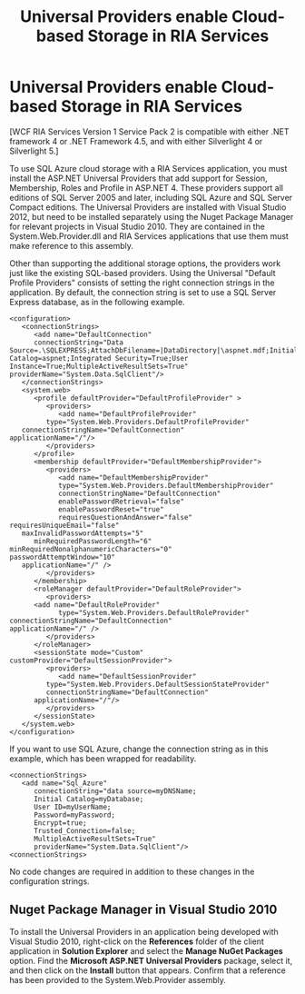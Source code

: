 ﻿---
title: Universal Providers enable Cloud-based Storage in RIA Services
TOCTitle: Universal Providers enable Cloud-based Storage in RIA Services
ms:assetid: 95010981-2ec7-411f-8fca-2290595d5375
ms:mtpsurl: https://msdn.microsoft.com/en-us/library/Dn433232(v=VS.91)
ms:contentKeyID: 56562007
ms.date: 08/19/2013
mtps_version: v=VS.91
---

# Universal Providers enable Cloud-based Storage in RIA Services

\[WCF RIA Services Version 1 Service Pack 2 is compatible with either .NET framework 4 or .NET Framework 4.5, and with either Silverlight 4 or Silverlight 5.\]

To use SQL Azure cloud storage with a RIA Services application, you must install the ASP.NET Universal Providers that add support for Session, Membership, Roles and Profile in ASP.NET 4. These providers support all editions of SQL Server 2005 and later, including SQL Azure and SQL Server Compact editions. The Universal Providers are installed with Visual Studio 2012, but need to be installed separately using the Nuget Package Manager for relevant projects in Visual Studio 2010. They are contained in the System.Web.Provider.dll and RIA Services applications that use them must make reference to this assembly.

Other than supporting the additional storage options, the providers work just like the existing SQL-based providers. Using the Universal "Default Profile Providers" consists of setting the right connection strings in the application. By default, the connection string is set to use a SQL Server Express database, as in the following example.

    <configuration>
       <connectionStrings>
          <add name="DefaultConnection" 
          connectionString="Data Source=.\SQLEXPRESS;AttachDbFilename=|DataDirectory|\aspnet.mdf;Initial Catalog=aspnet;Integrated Security=True;User Instance=True;MultipleActiveResultSets=True" providerName="System.Data.SqlClient"/>
       </connectionStrings>
       <system.web>
          <profile defaultProvider="DefaultProfileProvider" >
             <providers>
                <add name="DefaultProfileProvider" 
             type="System.Web.Providers.DefaultProfileProvider" 
       connectionStringName="DefaultConnection" 
    applicationName="/"/>
             </providers>
          </profile>
          <membership defaultProvider="DefaultMembershipProvider">
             <providers>
                <add name="DefaultMembershipProvider" 
                type="System.Web.Providers.DefaultMembershipProvider" 
                connectionStringName="DefaultConnection" 
                enablePasswordRetrieval="false" 
                enablePasswordReset="true" 
                requiresQuestionAndAnswer="false" 
    requiresUniqueEmail="false"
       maxInvalidPasswordAttempts="5" 
          minRequiredPasswordLength="6" 
    minRequiredNonalphanumericCharacters="0" 
    passwordAttemptWindow="10"
       applicationName="/" />
             </providers>
          </membership>
          <roleManager defaultProvider="DefaultRoleProvider">
             <providers>
          <add name="DefaultRoleProvider" 
                type="System.Web.Providers.DefaultRoleProvider"
    connectionStringName="DefaultConnection" 
    applicationName="/" />
             </providers>
          </roleManager>
          <sessionState mode="Custom" customProvider="DefaultSessionProvider">
             <providers>
                <add name="DefaultSessionProvider" 
             type="System.Web.Providers.DefaultSessionStateProvider" 
             connectionStringName="DefaultConnection" 
          applicationName="/"/>
             </providers>
          </sessionState>
       </system.web>
    </configuration>

If you want to use SQL Azure, change the connection string as in this example, which has been wrapped for readability.

    <connectionStrings>
       <add name="Sql_Azure"
          connectionString="data source=myDNSName;
          Initial Catalog=myDatabase;
          User ID=myUserName;
          Password=myPassword;
          Encrypt=true;
          Trusted_Connection=false;
          MultipleActiveResultSets=True" 
          providerName="System.Data.SqlClient"/>
    <connectionStrings>

No code changes are required in addition to these changes in the configuration strings.

## Nuget Package Manager in Visual Studio 2010

To install the Universal Providers in an application being developed with Visual Studio 2010, right-click on the **References** folder of the client application in **Solution Explorer** and select the **Manage NuGet Packages** option. Find the **Microsoft ASP.NET Universal Providers** package, select it, and then click on the **Install** button that appears. Confirm that a reference has been provided to the System.Web.Provider assembly.

